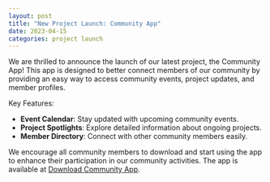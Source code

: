 ```yaml
---
layout: post
title: "New Project Launch: Community App"
date: 2023-04-15
categories: project launch
---
```


We are thrilled to announce the launch of our latest project, the Community App! This app is designed to better connect members of our community by providing an easy way to access community events, project updates, and member profiles.

Key Features:
- **Event Calendar**: Stay updated with upcoming community events.
- **Project Spotlights**: Explore detailed information about ongoing projects.
- **Member Directory**: Connect with other community members easily.

We encourage all community members to download and start using the app to enhance their participation in our community activities. The app is available at [Download Community App](http://example.com/download-community-app).
